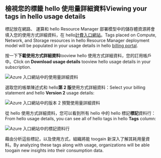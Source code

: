 


## <a name="viewing-your-tags-in-hello-usage-details"></a><span data-ttu-id="a0417-101">檢視您的標籤 hello 使用量詳細資料</span><span class="sxs-lookup"><span data-stu-id="a0417-101">Viewing your tags in hello usage details</span></span>
<span data-ttu-id="a0417-102">標記放在網路、 運算和 hello Resource Manager 部署模型中的儲存體資源將會填入您的使用方式詳細資料，在 hello[計費入口網站](https://account.windowsazure.com/)。</span><span class="sxs-lookup"><span data-stu-id="a0417-102">Tags placed on Compute, Network, and Storage resources in hello Resource Manager deployment model will be populated in your usage details in hello [billing portal](https://account.windowsazure.com/).</span></span>

<span data-ttu-id="a0417-103">按一下**下載使用方式詳細資料**tooview hello 使用方式詳細資料，您的訂用帳戶中。</span><span class="sxs-lookup"><span data-stu-id="a0417-103">Click on **Download usage details** tooview hello usage details in your subscription.</span></span>

![Azure 入口網站中的使用量詳細資料](./media/virtual-machines-common-tag-usage/azure-portal-tags-usage-details.png)

<span data-ttu-id="a0417-105">選取您的帳單陳述式和 hello**第 2 版**使用方式詳細資料：</span><span class="sxs-lookup"><span data-stu-id="a0417-105">Select your billing statement and hello **Version 2** usage details:</span></span>

![Azure 入口網站中的版本 2 預覽使用量詳細資料](./media/virtual-machines-common-tag-usage/azure-portal-version2-usage-details.png)

<span data-ttu-id="a0417-107">從 hello 使用方式詳細資料，您可以看到所有 hello 中的 hello 標記**標記**資料行：</span><span class="sxs-lookup"><span data-stu-id="a0417-107">From hello usage details, you can see all of hello tags in hello **Tags** column:</span></span>

![Azure 入口網站中的標記資料行](./media/virtual-machines-common-tag-usage/azure-portal-tags-column.png)

<span data-ttu-id="a0417-109">藉由分析這些標記，以及使用方式，組織將能 toogain 新深入了解其耗用量資料。</span><span class="sxs-lookup"><span data-stu-id="a0417-109">By analyzing these tags along with usage, organizations will be able toogain new insights into their consumption data.</span></span>

